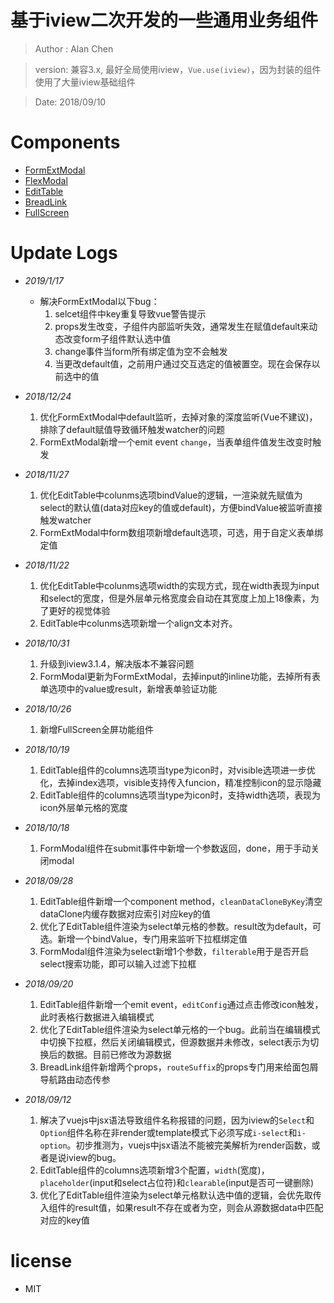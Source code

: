 # 基于iview二次开发的一些通用业务组件

> Author : Alan Chen

> version: 兼容3.x, 最好全局使用iview，`Vue.use(iview)`，因为封装的组件使用了大量iview基础组件

> Date: 2018/09/10 

# Components
* [FormExtModal](./docs/FormExtModal.md)
* [FlexModal](./docs/FlexModal.md)
* [EditTable](./docs/EditTable.md)
* [BreadLink](./docs/BreadLink.md)
* [FullScreen](./docs/FullScreen.md)
# Update Logs
* *2019/1/17*
    * 解决FormExtModal以下bug：
        1. selcet组件中key重复导致vue警告提示
        2. props发生改变，子组件内部监听失效，通常发生在赋值default来动态改变form子组件默认选中值
        3. change事件当form所有绑定值为空不会触发
        4. 当更改default值，之前用户通过交互选定的值被置空。现在会保存以前选中的值

* *2018/12/24*
    1. 优化FormExtModal中default监听，去掉对象的深度监听(Vue不建议)，排除了default赋值导致循环触发watcher的问题
    2. FormExtModal新增一个emit event `change`，当表单组件值发生改变时触发

* *2018/11/27*
    1. 优化EditTable中colunms选项bindValue的逻辑，一渲染就先赋值为select的默认值(data对应key的值或default)，方便bindValue被监听直接触发watcher
    2. FormExtModal中form数组项新增default选项，可选，用于自定义表单绑定值

* *2018/11/22*
    1. 优化EditTable中colunms选项width的实现方式，现在width表现为input和select的宽度，但是外层单元格宽度会自动在其宽度上加上18像素，为了更好的视觉体验
    2. EditTable中colunms选项新增一个align文本对齐。

* *2018/10/31*
    1. 升级到iview3.1.4，解决版本不兼容问题
    2. FormModal更新为FormExtModal，去掉input的inline功能，去掉所有表单选项中的value或result，新增表单验证功能

* *2018/10/26*
    1. 新增FullScreen全屏功能组件

* *2018/10/19*
    1. EditTable组件的columns选项当type为icon时，对visible选项进一步优化，去掉index选项，visible支持传入funcion，精准控制icon的显示隐藏
    2. EditTable组件的columns选项当type为icon时，支持width选项，表现为icon外层单元格的宽度

* *2018/10/18* 
    1. FormModal组件在submit事件中新增一个参数返回，done，用于手动关闭modal

* *2018/09/28* 
    1. EditTable组件新增一个component method，`cleanDataCloneByKey`清空dataClone内缓存数据对应索引对应key的值
    2. 优化了EditTable组件渲染为select单元格的参数。result改为default，可选。新增一个bindValue，专门用来监听下拉框绑定值
    3. FormModal组件渲染为select新增1个参数，`filterable`用于是否开启select搜索功能，即可以输入过滤下拉框

* *2018/09/20* 
    1. EditTable组件新增一个emit event，`editConfig`通过点击修改icon触发，此时表格行数据进入编辑模式
    2. 优化了EditTable组件渲染为select单元格的一个bug。此前当在编辑模式中切换下拉框，然后关闭编辑模式，但源数据并未修改，select表示为切换后的数据。目前已修改为源数据
    3. BreadLink组件新增两个props，`routeSuffix`的props专门用来给面包屑导航路由动态传参

* *2018/09/12* 
    1. 解决了vuejs中jsx语法导致组件名称报错的问题，因为iview的`Select`和`Option`组件名称在非render或template模式下必须写成`i-select`和`i-option`。初步推测为，vuejs中jsx语法不能被完美解析为render函数，或者是说iview的bug。
    2. EditTable组件的columns选项新增3个配置，`width`(宽度)，`placeholder`(input和select占位符)和`clearable`(input是否可一键删除)
    3. 优化了EditTable组件渲染为select单元格默认选中值的逻辑，会优先取传入组件的result值，如果result不存在或者为空，则会从源数据data中匹配对应的key值

# license
* MIT